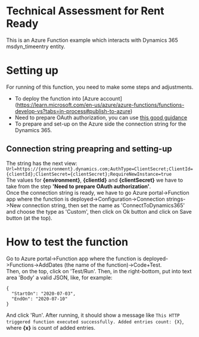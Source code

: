 # Technical Assessment for Rent Ready
This is an Azure Function example which interacts with Dynamics 365  msdyn_timeentry entity.

# Setting up
For running of this function, you need to make some steps and adjustments.
- To deploy the function into [Azure account] (https://learn.microsoft.com/en-us/azure/azure-functions/functions-develop-vs?tabs=in-process#publish-to-azure)
- Need to prepare OAuth authorization, you can use [this good guidance](https://optimallogics.com/connect-to-ms-dynamics-365-crm-using-oauth-in-c-sharp/)
- To prepare and set-up on the Azure side the connection string for the Dynamics 365. 

## Connection string preapring and setting-up
The string has the next view:<br />
`Url=https://{environment}.dynamics.com;AuthType=ClientSecret;ClientId={clientId};ClientSecret={clientSecret};RequireNewInstance=true` <br />
The values for **{environment}**, **{clientId}** and **{clientSecret}** we have to take from the step **'Need to prepare OAuth authorization'**.<br /> 
Once the connection string is ready, we have to go Azure portal->Function app where the function is deployed->Configuration->Connection strings->New connection string, then set the name as 'ConnectToDynamics365' and choose the type as 'Custom', then click on Ok button and click on Save button (at the top).

# How to test the function
Go to Azure portal->Function app where the function is deployed->Functions->AddDates (the name of the function)->Code+Test.<br />
Then, on the top, click on 'Test/Run'. Then, in the right-bottom, put into text area 'Body' a valid JSON, like, for example:
```
{
  "StartOn": "2020-07-03",
  "EndOn": "2020-07-10"
}
```
And click 'Run'. After running, it should show a message like `This HTTP triggered function executed successfully. Added entries count: {X}`, where **{x}**  is count of added entries.